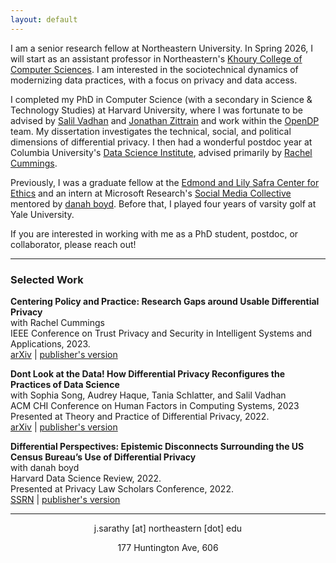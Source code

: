 ```yaml
---
layout: default
---
```


<!-- > **_Update:_** Text here -->

<!-- <img class="profile-custom" src="profile.png"> -->

I am a senior research fellow at Northeastern University. In Spring 2026, I will start as an assistant professor in Northeastern's [Khoury College of Computer Sciences](https://www.khoury.northeastern.edu/). I am interested in the sociotechnical dynamics of modernizing data practices, with a focus on privacy and data access.
 
I completed my PhD in Computer Science (with a secondary in Science & Technology Studies) at Harvard University, where I was fortunate to be advised by [Salil Vadhan](https://salil.seas.harvard.edu/) and [Jonathan Zittrain](https://hls.harvard.edu/faculty/jonathan-l-zittrain/) and work within the [OpenDP](https://opendp.org/) team. My dissertation investigates the technical, social, and political dimensions of differential privacy. I then had a wonderful postdoc year at Columbia University's [Data Science Institute](https://datascience.columbia.edu/), advised primarily by [Rachel Cummings](https://rachelcummings.com/).
 
Previously, I was a graduate fellow at the [Edmond and Lily Safra Center for Ethics](https://ethics.harvard.edu/) and an intern at Microsoft Research's [Social Media Collective](https://socialmediacollective.org/) mentored by [danah boyd](http://www.danah.org/). Before that, I played four years of varsity golf at Yale University.<i class="em em-woman-golfing" aria-role="presentation" aria-label="GOLF"></i>
 
If you are interested in working with me as a PhD student, postdoc, or collaborator, please reach out!

<hr>

### Selected Work

**Centering Policy and Practice: Research Gaps around Usable Differential Privacy**\
with Rachel Cummings\
IEEE Conference on Trust Privacy and Security in Intelligent Systems and Applications, 2023.\
[arXiv](https://arxiv.org/abs/2406.12103) | [publisher's version](https://www.computer.org/csdl/proceedings-article/tps-isa/2023/238500a122/1UAj4IqN4sg)
 
**Dont Look at the Data! How Differential Privacy Reconfigures the Practices of Data Science**\
with Sophia Song, Audrey Haque, Tania Schlatter, and Salil Vadhan\
ACM CHI Conference on Human Factors in Computing Systems, 2023\
Presented at Theory and Practice of Differential Privacy, 2022.\
[arXiv](https://arxiv.org/abs/2302.11775) | [publisher's version](https://dl.acm.org/doi/abs/10.1145/3544548.3580791)
 
**Differential Perspectives: Epistemic Disconnects Surrounding the US Census Bureau’s Use of Differential Privacy**\
with danah boyd\
Harvard Data Science Review, 2022.\
Presented at Privacy Law Scholars Conference, 2022.\
[SSRN](https://papers.ssrn.com/sol3/papers.cfm?abstract_id=4077426) | [publisher's version](https://hdsr.mitpress.mit.edu/pub/3vj5j6i0)

<hr>
<p align="center"><i class="fas fa-envelope"></i> j.sarathy [at] northeastern [dot] edu <br/>
<p align="center"><i class="fas fa-envelope"></i> 177 Huntington Ave, 606 <br/>

